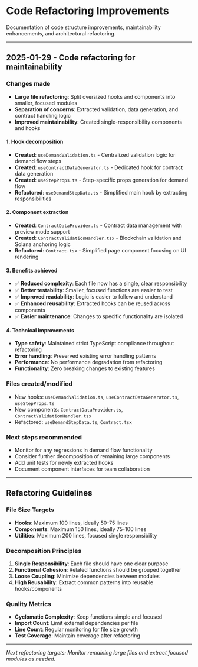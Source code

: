 
# Code Refactoring Improvements

Documentation of code structure improvements, maintainability enhancements, and architectural refactoring.

---

## 2025-01-29 - Code refactoring for maintainability

### Changes made
- **Large file refactoring**: Split oversized hooks and components into smaller, focused modules
- **Separation of concerns**: Extracted validation, data generation, and contract handling logic
- **Improved maintainability**: Created single-responsibility components and hooks

#### 1. Hook decomposition
- **Created**: `useDemandValidation.ts` - Centralized validation logic for demand flow steps
- **Created**: `useContractDataGenerator.ts` - Dedicated hook for contract data generation
- **Created**: `useStepProps.ts` - Step-specific props generation for demand flow
- **Refactored**: `useDemandStepData.ts` - Simplified main hook by extracting responsibilities

#### 2. Component extraction
- **Created**: `ContractDataProvider.ts` - Contract data management with preview mode support
- **Created**: `ContractValidationHandler.tsx` - Blockchain validation and Solana anchoring logic
- **Refactored**: `Contract.tsx` - Simplified page component focusing on UI rendering

#### 3. Benefits achieved
- ✅ **Reduced complexity**: Each file now has a single, clear responsibility
- ✅ **Better testability**: Smaller, focused functions are easier to test
- ✅ **Improved readability**: Logic is easier to follow and understand
- ✅ **Enhanced reusability**: Extracted hooks can be reused across components
- ✅ **Easier maintenance**: Changes to specific functionality are isolated

#### 4. Technical improvements
- **Type safety**: Maintained strict TypeScript compliance throughout refactoring
- **Error handling**: Preserved existing error handling patterns
- **Performance**: No performance degradation from refactoring
- **Functionality**: Zero breaking changes to existing features

### Files created/modified
- New hooks: `useDemandValidation.ts`, `useContractDataGenerator.ts`, `useStepProps.ts`
- New components: `ContractDataProvider.ts`, `ContractValidationHandler.tsx`
- Refactored: `useDemandStepData.ts`, `Contract.tsx`

### Next steps recommended
- Monitor for any regressions in demand flow functionality
- Consider further decomposition of remaining large components
- Add unit tests for newly extracted hooks
- Document component interfaces for team collaboration

---

## Refactoring Guidelines

### File Size Targets
- **Hooks**: Maximum 100 lines, ideally 50-75 lines
- **Components**: Maximum 150 lines, ideally 75-100 lines
- **Utilities**: Maximum 200 lines, focused single responsibility

### Decomposition Principles
1. **Single Responsibility**: Each file should have one clear purpose
2. **Functional Cohesion**: Related functions should be grouped together
3. **Loose Coupling**: Minimize dependencies between modules
4. **High Reusability**: Extract common patterns into reusable hooks/components

### Quality Metrics
- **Cyclomatic Complexity**: Keep functions simple and focused
- **Import Count**: Limit external dependencies per file
- **Line Count**: Regular monitoring for file size growth
- **Test Coverage**: Maintain coverage after refactoring

---

*Next refactoring targets: Monitor remaining large files and extract focused modules as needed.*
